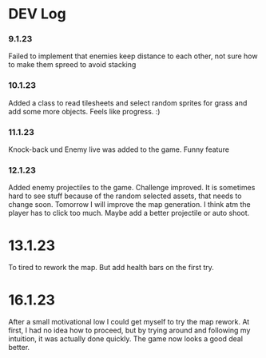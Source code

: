 
# DEV Log

### 9.1.23
Failed to implement that enemies keep distance to each other, not sure how to make them spreed to avoid stacking  
### 10.1.23
Added a class to read tilesheets and select random sprites for grass and add some more objects. Feels like progress. :)
### 11.1.23
Knock-back und Enemy live was added to the game. Funny feature
### 12.1.23
Added enemy projectiles to the game. Challenge improved. 
It is sometimes hard to see stuff because of the random selected assets, that needs to change soon. 
Tomorrow I will improve the map generation. 
I think atm the player has to click too much. Maybe add a better projectile or auto shoot.
# 13.1.23
To tired to rework the map. But add health bars on the first try. 
# 16.1.23
After a small motivational low I could get myself to try the map rework. 
At first, I had no idea how to proceed, but by trying around and following my intuition, it was actually done quickly. 
The game now looks a good deal better. 